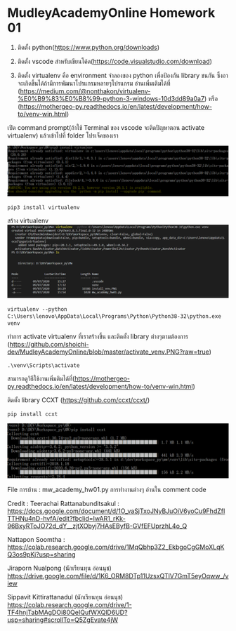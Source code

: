# MudleyAcademyOnline Homework 01

1. ติดตั้ง python(https://www.python.org/downloads)

2. ติดตั้ง vscode สำหรับเขียนโค้ด(https://code.visualstudio.com/download)

3. ติดตั้ง virtualenv คือ environment จำลองของ python เพื่อป้องกัน library ชนกัน ซึ้งอาจะเกิดขึ้นได้ถ้ามีการพัฒนาโปรแกรมหลายๆโปรแกรม อ่านเพิ่มเติมได้ที่ 
(https://medium.com/@nonthakon/virtualenv-%E0%B9%83%E0%B8%99-python-3-windows-10d3dd89a0a7)
หรือ (https://mothergeo-py.readthedocs.io/en/latest/development/how-to/venv-win.html)

เปิด command prompt(ถ้าใช้ Terminal ของ vscode จะติดปัญหาตอน activate virtualenv) แล้วเข้าไปที่ folder โปรเจ็คของเรา

![installenv](https://github.com/shoichi-dev/MudleyAcademyOnline/blob/master/install_env_by_cmd.PNG?raw=true)
```
pip3 install virtualenv

```
สร้าง virtualenv
![installenv](https://github.com/shoichi-dev/MudleyAcademyOnline/blob/master/create_env.PNG?raw=true)
```
virtualenv --python C:\Users\lenovo\AppData\Local\Programs\Python\Python38-32\python.exe venv
```

ทำการ activate virtualenv ที่เราสร้างขึ้น และติดตั้ง library ต่างๆตามต้องการ (https://github.com/shoichi-dev/MudleyAcademyOnline/blob/master/activate_venv.PNG?raw=true)
```
.\venv\Scripts\activate
```

สามารถดูวิธีใช้งานเพิ่มติมได้ที่(https://mothergeo-py.readthedocs.io/en/latest/development/how-to/venv-win.html)

ติดตั้ง library CCXT (https://github.com/ccxt/ccxt/)

```
pip install ccxt
```
![installccxt](https://github.com/shoichi-dev/MudleyAcademyOnline/blob/master/install_ccxt.PNG?raw=true)

File การบ้าน  : mw_academy_hw01.py
การทำงานต่างๆ อ่านใน comment code 

Credit : 
Teerachai Rattanabunditsakul : https://docs.google.com/document/d/1O_vaSjTxoJNyBJuOiV6yoCu9FhdZfITTHNu4nD-hvfA/edit?fbclid=IwAR1_rKk-96BxyRToJO72d_dY__zjtXObyj7HAsEByfB-GVfEFUprzhL4o_Q

Nattapon Soomtha : https://colab.research.google.com/drive/1MqQbhp3Z2_EkbgoCgGMoXLqKQ3os9pKj?usp=sharing

Jiraporn Nualpong (นักเรียนทุน อ่อนนุช)
https://drive.google.com/file/d/1K6_ORM8DTp11UzsxQTlV7GmT5eyOqww_/view

Sippavit Kittirattanadul (นักเรียนทุน อ่อนนุช)
https://colab.research.google.com/drive/1-TF4hnjTabMAgDOi80QeIQufWXQlD6UD?usp=sharing#scrollTo=Q5ZgEvate4jW

